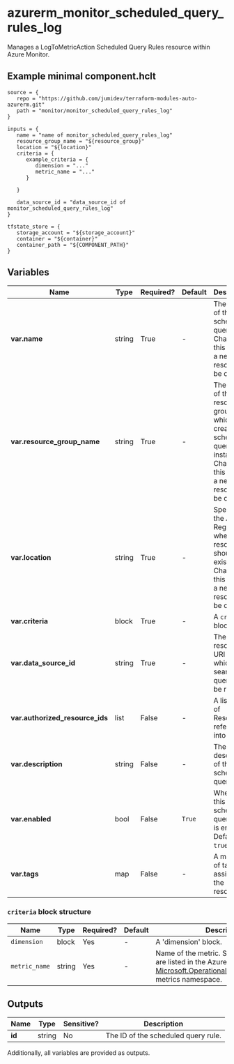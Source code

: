 # azurerm_monitor_scheduled_query_rules_log

Manages a LogToMetricAction Scheduled Query Rules resource within Azure Monitor.

## Example minimal component.hclt

```hcl
source = {
   repo = "https://github.com/jumidev/terraform-modules-auto-azurerm.git" 
   path = "monitor/monitor_scheduled_query_rules_log" 
}

inputs = {
   name = "name of monitor_scheduled_query_rules_log" 
   resource_group_name = "${resource_group}" 
   location = "${location}" 
   criteria = {
      example_criteria = {
         dimension = "..."   
         metric_name = "..."   
      }
  
   }
 
   data_source_id = "data_source_id of monitor_scheduled_query_rules_log" 
}

tfstate_store = {
   storage_account = "${storage_account}" 
   container = "${container}" 
   container_path = "${COMPONENT_PATH}" 
}

```

## Variables

| Name | Type | Required? |  Default  |  Description |
| ---- | ---- | --------- |  ----------- | ----------- |
| **var.name** | string | True | -  |  The name of the scheduled query rule. Changing this forces a new resource to be created. | 
| **var.resource_group_name** | string | True | -  |  The name of the resource group in which to create the scheduled query rule instance. Changing this forces a new resource to be created. | 
| **var.location** | string | True | -  |  Specifies the Azure Region where the resource should exist. Changing this forces a new resource to be created. | 
| **var.criteria** | block | True | -  |  A `criteria` block. | 
| **var.data_source_id** | string | True | -  |  The resource URI over which log search query is to be run. | 
| **var.authorized_resource_ids** | list | False | -  |  A list of IDs of Resources referred into query. | 
| **var.description** | string | False | -  |  The description of the scheduled query rule. | 
| **var.enabled** | bool | False | `True`  |  Whether this scheduled query rule is enabled. Default is `true`. | 
| **var.tags** | map | False | -  |  A mapping of tags to assign to the resource. | 

### `criteria` block structure

| Name | Type | Required? | Default | Description |
| ---- | ---- | --------- | ------- | ----------- |
| `dimension` | block | Yes | - | A 'dimension' block. |
| `metric_name` | string | Yes | - | Name of the metric. Supported metrics are listed in the Azure Monitor [Microsoft.OperationalInsights/workspaces](https://docs.microsoft.com/azure/azure-monitor/platform/metrics-supported#microsoftoperationalinsightsworkspaces) metrics namespace. |



## Outputs

| Name | Type | Sensitive? | Description |
| ---- | ---- | --------- | --------- |
| **id** | string | No  | The ID of the scheduled query rule. | 

Additionally, all variables are provided as outputs.
